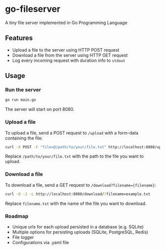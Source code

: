 # go-fileserver

A tiny file server implemented in Go Programming Language

## Features

- Upload a file to the server using HTTP POST request
- Download a file from the server using HTTP GET request
- Log every incoming request with duration info to `stdout`

## Usage

### Run the server

```bash
go run main.go
```

The server will start on port 8080.

### Upload a file

To upload a file, send a POST request to `/upload` with a form-data containing the file:

```bash
curl -X POST -F "file=@/path/to/your/file.txt" http://localhost:8080/upload
```

Replace `/path/to/your/file.txt` with the path to the file you want to upload.

### Download a file

To download a file, send a GET request to `/download?filename={filename}`:

```bash
curl -O -J -L http://localhost:8080/download/?filename=example.txt
```

Replace `filename.txt` with the name of the file you want to download.

### Roadmap

- Unique urls for each upload persisted in a database (e.g. SQLite)
- Multiple options for persisting uploads (SQLite, PostgreSQL, Redis)
- File logger
- Configurations via .yaml file
